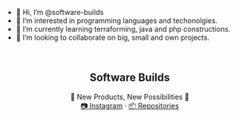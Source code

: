 - 👋 Hi, I’m @software-builds
- 💞️ I’m interested in programming languages and techonolgies.
- 🌱 I’m currently learning terraforming, java and php constructions.
- 👀 I’m looking to collaborate on big, small and own projects.

<br />
<div align="center">
    <h2 align="center">Software Builds</h2>
    <span>🔘 New Products, New Possibilities 🔘</span>
    <br />
    <a 
        href="https://instagram.com/softwarebuilds"
    >📷 Instagram</a>
    ·
    <a 
        href="https://github.com/software-builds?tab=repositories"
    >📦 Repositories</a>
</div>
<br />

<!---
lamacode/lamacode is a ✨ special ✨ repository because its `README.md` (this file) appears on your GitHub profile.
You can click the Preview link to take a look at your changes.
--->
